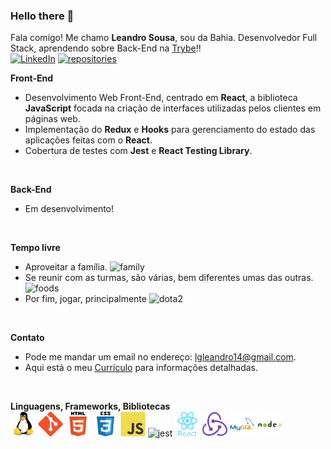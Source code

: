 ### Hello there 👋

Fala comigo! Me chamo **Leandro Sousa**, sou da Bahia. Desenvolvedor Full Stack, aprendendo sobre Back-End na [Trybe](https://www.betrybe.com/)!!
</br>
<a href="https://www.linkedin.com/in/leandrogsousa/" target="_blank"><img alt="LinkedIn" src="https://img.shields.io/badge/LinkedIn-0077B5?style=for-the-badge&logo=linkedin&logoColor=white" /></a>
<a href="https://github.com/sousaleandro?tab=repositories" target="_blank"><img alt="repositories" src="https://img.shields.io/badge/GitHub-100000?style=for-the-badge&logo=github&logoColor=white" /></a>
</br>
<!--
<div align="center">
GITHUB STATUS
https://github.com/alexandresanlim/Badges4-README.md-Profile#-activity-graph-
https://github.com/anuraghazra/github-readme-stats
TEMAS: dark, radical, merko, gruvbox, tokyonight, onedark, cobalt, synthwave, highcontrast, dracula 
</div>
-->

**Front-End**
- Desenvolvimento Web Front-End, centrado em **React**, a biblioteca **JavaScript** focada na criação de interfaces utilizadas pelos clientes em páginas web.
- Implementação do **Redux** e **Hooks** para gerenciamento do estado das aplicações feitas com o **React**.
- Cobertura de testes com **Jest** e **React Testing Library**.
</br>

**Back-End**
- Em desenvolvimento!
</br>

**Tempo livre**
- Aproveitar a família. <img alt="family" src="https://cdn-icons-png.flaticon.com/512/2452/2452798.png" width="35" height="35" color="white" />
- Se reunir com as turmas, são várias, bem diferentes umas das outras. <img alt="foods" src="https://w7.pngwing.com/pngs/459/854/png-transparent-grilled-meats-sirloin-steak-barbecue-mixed-grill-roast-beef-carne-asada-barbecue-food-beef-recipe-thumbnail.png" width="35" height="35" />
- Por fim, jogar, principalmente <img alt="dota2" src="https://cdn-icons-png.flaticon.com/512/588/588267.png" width="35" height="35"/>
</br>

**Contato**
- Pode me mandar um email no endereço: lgleandro14@gmail.com.
- Aqui está o meu <a href="https://gitconnected.com/sousaleandro/resume" target="_blank">Curriculo</a> para informações detalhadas.
</br>

**Linguagens, Frameworks, Bibliotecas**
</br>
  <img src="https://raw.githubusercontent.com/devicons/devicon/master/icons/linux/linux-original.svg" alt="linux" width="40" height="40" />
  <img src="https://raw.githubusercontent.com/devicons/devicon/master/icons/git/git-original.svg" alt="git" width="40" height="40"/> 
  <img src="https://raw.githubusercontent.com/devicons/devicon/master/icons/html5/html5-original-wordmark.svg" alt="html5" width="40" height="40"/> 
  <img src="https://raw.githubusercontent.com/devicons/devicon/master/icons/css3/css3-original-wordmark.svg" alt="css3" width="40" height="40"/> 
  <img src="https://raw.githubusercontent.com/devicons/devicon/master/icons/javascript/javascript-original.svg" alt="javascript" width="40" height="40"/> 
  <img src="https://www.learnstorybook.com/intro-to-storybook/logo-jest.png" alt="jest" width="40" height="40" />
  <img src="https://raw.githubusercontent.com/devicons/devicon/master/icons/react/react-original-wordmark.svg" alt="react" width="40" height="40"/> 
  <img src="https://raw.githubusercontent.com/devicons/devicon/master/icons/redux/redux-original.svg" alt="redux" width="40" height="40"/> 
  <img src="https://raw.githubusercontent.com/devicons/devicon/master/icons/mysql/mysql-original-wordmark.svg" alt="mysql" width="40" height="40"/> 
  <img src="https://raw.githubusercontent.com/devicons/devicon/master/icons/nodejs/nodejs-original-wordmark.svg" alt="nodejs" width="40" height="40"/> 
</br>

